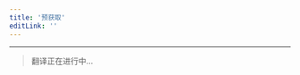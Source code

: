 ```yaml
---
title: '预获取'
editLink: ''
---
```


<script setup>
import ArticleTitle from '../components/ArticleTitle.vue'
</script>

<article-title title="预获取" sub="获取并缓存可能即将被请求的资源" />

---

> 翻译正在进行中...
